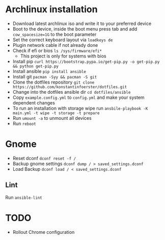 # Archlinux installation

* Download latest archlinux iso and write it to your preferred device
* Boot to the device, inside the boot menu press tab and add `cow_spacesize=1G` to the boot parameter
* Set the correct keyboard layout via `loadkeys de`
* Plugin network cable if not already done
* Check if efi or bios `ls /sys/firmware/efi*`
  * This project is only for systems with bios
* Install pip `curl https://bootstrap.pypa.io/get-pip.py -o get-pip.py && python get-pip.py`
* Install ansible `pip install ansible`
* Install git `pacman -Syy && pacman -S git`
* Clone the dotfiles repository `git clone https://github.com/konstantinfoerster/dotfiles.git`
* Change into the dotfiles ansible dir `cd dotfiles/ansible`
* Copy `example.config.yml` to `config.yml` and make your system dependent changes
* To run an installation with storage wipe run `ansbile-playbook -K main.yml -t wipe -t storage -t prepare`
* Run `umount -a` to unmount all devices
* Run `reboot`

# Gnome

* Reset dconf `dconf reset -f /`
* Backup gnome settings `dconf dump / > saved_settings.dconf`
* Load Backup `dconf load / < saved_settings.dconf`

## Lint

Run `ansible-lint`

# TODO
* Rollout Chrome configuration
